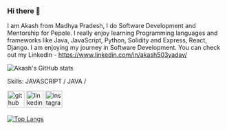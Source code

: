 ### Hi there 👋

<!--
**akashyadavrpl/akashyadavrpl** is a ✨ _special_ ✨ repository because its `README.md` (this file) appears on your GitHub profile.

Here are some ideas to get you started:

- 🔭 I’m currently working on ...
- 🌱 I’m currently learning ...
- 👯 I’m looking to collaborate on ...
- 🤔 I’m looking for help with ...
- 💬 Ask me about ...
- 📫 How to reach me: ...
- 😄 Pronouns: ...
- ⚡ Fun fact: ...
-->

I am Akash from Madhya Pradesh, I do Software Development and Mentorship for Pepole. I really enjoy learning Programming languages and frameworks like Java, JavaScript, Python, Solidity and Express, React, Django. I am enjoying my journey in Software Development. You can check out my LinkedIn - https://www.linkedin.com/in/akash503yadav/

![Akash's GitHub stats](https://github-readme-stats.vercel.app/api?username=akashyadavrpl&theme=dark&show_icons=true)

Skills: JAVASCRIPT / JAVA /

[<img src='https://cdn.jsdelivr.net/npm/simple-icons@3.0.1/icons/github.svg' alt='github' height='40'>](https://github.com/akashyadavrpl)  [<img src='https://cdn.jsdelivr.net/npm/simple-icons@3.0.1/icons/linkedin.svg' alt='linkedin' height='40'>](https://www.linkedin.com/in/akash503yadav/)  [<img src='https://cdn.jsdelivr.net/npm/simple-icons@3.0.1/icons/instagram.svg' alt='instagram' height='40'>](https://www.instagram.com/___akashyadav___/)  

[![Top Langs](https://github-readme-stats.vercel.app/api/top-langs/?username=akashyadavrpl)](https://github.com/anuraghazra/github-readme-stats)

